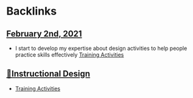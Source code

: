 
# Backlinks
## [February 2nd, 2021](<February 2nd, 2021.md>)
- I start to develop my expertise about design activities to help people practice skills effectively [Training Activities](<Training Activities.md>)

## [🌱Instructional Design](<🌱Instructional Design.md>)
- [Training Activities](<Training Activities.md>)

